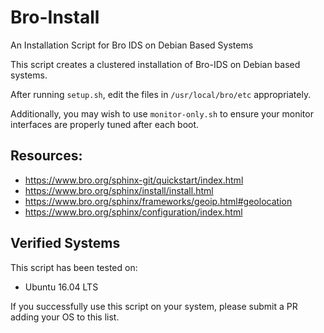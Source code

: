 # Bro-Install
An Installation Script for Bro IDS on Debian Based Systems

This script creates a clustered installation of Bro-IDS on Debian based systems.

After running `setup.sh`, edit the files in `/usr/local/bro/etc` appropriately.

Additionally, you may wish to use `monitor-only.sh` to ensure your monitor interfaces
are properly tuned after each boot.

## Resources:
- https://www.bro.org/sphinx-git/quickstart/index.html
- https://www.bro.org/sphinx/install/install.html
- https://www.bro.org/sphinx/frameworks/geoip.html#geolocation
- https://www.bro.org/sphinx/configuration/index.html

## Verified Systems
This script has been tested on:
- Ubuntu 16.04 LTS

If you successfully use this script on your system, please submit a PR adding
your OS to this list.
